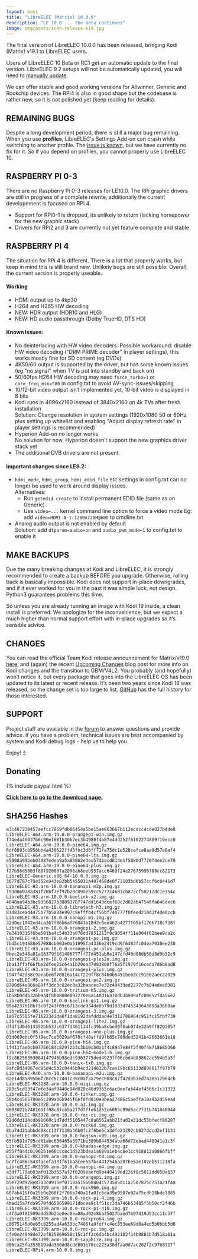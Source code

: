 ```yaml
---
layout: post
title: "LibreELEC (Matrix) 10.0.0"
description: "LE 10.0 ... the beta continues"
image: img/posts/icon-release-k19.jpg
---
```


The final version of LibreELEC 10.0.0 has been released, bringing Kodi (Matrix) v19.1 to LibreELEC users.
  
Users of LibreELEC 10 Beta or RC1 get an automatic update to the final version. LibreELEC 9.2 setups will not be automatically updated, you will need to [manually update](https://wiki.libreelec.tv/support/update).

We can offer stable and good working versions for Allwinner, Generic and Rockchip devices. The RPi4 is also in good shape but the codebase is rather new, so it is not polished yet (keep reading for details).

## REMAINING BUGS

Despite a long development period, there is still a major bug remaining. When you use **profiles**, LibreELEC's Settings Add-on can crash while switching to another profile.
The [issue is known](https://github.com/LibreELEC/LibreELEC.tv/issues/5303), but we have currently no fix for it. So if you depend on profiles, you cannot properly use LibreELEC 10.

## RASPBERRY PI 0-3

There are no Raspberry Pi 0-3 releases for LE10.0. The RPi graphic drivers are still in progress of a complete rewrite, additionally the current developement is focused on RPi 4.
- Support for RPi0-1 is dropped, its unlikely to return (lacking horsepower for the new graphic stack)
- Drivers for RPi2 and 3 are currently not yet feature complete and stable

## RASPBERRY PI 4

The situation for RPi 4 is different. There is a lot that properly works, but keep in mind this is still brand new. Unlikely bugs are still possible. 
Overall, the current version is properly useable.

#### Working
- HDMI output up to 4kp30
- H264 and H265 HW decoding
- NEW: HDR output (HDR10 and HLG)
- NEW: HD audio passthrough (Dolby TrueHD, DTS HD)

#### Known Issues:
- No deinterlacing with HW video decoders.
  Possible workaround: disable HW video decoding ("DRM PRIME decoder" in player settings), this works mostly fine for SD content (eg DVDs)
- 4K50/60 output is supported by the driver, but has some known issues (eg "no signal" when TV is put into standby and back on)
- 50/60fps H264 HW decoding may need `force_turbo=1` or `core_freq_min=500` in config.txt to avoid AV-sync-issues/skipping
- 10/12-bit video output isn’t implemented yet, 10-bit video is displayed in 8 bits
- Kodi runs in 4096x2160 instead of 3840x2160 on 4k TVs after fresh installation  
  Solution: Change resolution in system settings (1920x1080 50 or 60Hz plus setting up whitelist and enabling "Adjust display refresh rate" in player settings is recommended)
- Hyperion Add-on no longer works  
  No solution for now, Hyperion doesn’t support the new graphics driver stack yet
- The additional DVB drivers are not present.

#### Important changes since LE9.2:
- `hdmi_mode`, `hdmi_group`, `hdmi_edid_file` etc settings in config.txt can no longer be used to work around display issues.  
  Alternatives:
  - Run `getedid create` to install permanent EDID file (same as on Generic)
  - Use `video=...` kernel command line option to force a video mode
    Eg: add `video=HDMI-A-1:1280x720M@60D` to cmdline.txt
- Analog audio output is not enabled by default  
  Solution: add `dtparam=audio=on` and `audio_pwm_mode=1` to config.txt to enable it

## MAKE BACKUPS

Due the many breaking changes at Kodi and LibreELEC, it is strongly recommended to create a backup BEFORE you upgrade. Otherwise, rolling back is basically impossible. Kodi does not support in-place downgrades, and if it ever worked for you in the past it was simple luck, not design. Python3 guarantees problems this time.

So unless you are already running an image with Kodi 19 inside, a clean install is preferred. We apologize for the inconvenience, but we expect a much higher than normal support effort with in-place upgrades so it’s sensible advice.

## CHANGES

You can read the official Team Kodi release announcement for Matrix/v19.0 [here](https://kodi.tv/article/kodi-190-matrix-release), and (again) the recent [Upcoming Changes](https://libreelec.tv/2021/02/14/upcoming-changes/) blog post for more info on Kodi changes and the transition to GBM/V4L2. You probably (and hopefully) won’t notice it, but every package that goes into the LibreELEC OS has been updated to its latest or recent release. It’s been two years since Kodi 18 was released, so the change set is too large to list. [GitHub](https://github.com/LibreELEC/LibreELEC.tv/compare/libreelec-9.2...libreelec-10.0) has the full history for those interested.

## SUPPORT

Project staff are available in the [forum](https://forum.libreelec.tv) to answer questions and provide advice. If you have a problem, technical issues are best accompanied by system and Kodi debug logs - help us to help you.

Enjoy! :)

## Donating

{% include paypal.html %}


[**Click here to go to the download page.**](https://libreelec.tv/downloads/)


## SHA256 Hashes

<style>
  .highlight {
    font-size: 12px;
    line-height: 1.2;
  }
</style>

```
a3c487238457aefcc7869fdb06454a5be15ae863667b112ecdcc4cde027b4de8  LibreELEC-A64.arm-10.0.0-orangepi-win.img.gz
f74eda46037b6c90ef681b30b7ec3b4980f4b87e4dd252f6102274809f19ecc0  LibreELEC-A64.arm-10.0.0-pine64.img.gz
6df8893cb956bb4a430622ff45fbc3d6ff71fa75dc1e528cefca8aa9d57e8ef4  LibreELEC-A64.arm-10.0.0-pine64-lts.img.gz
e5908a99beb03087edea9a5a85862e3ea57d1acd814e1f5880d7770f4ee2ce70  LibreELEC-A64.arm-10.0.0-pine64-plus.img.gz
f27b56d5803f88f920807a2096ab8eeb957ace6469f24e27675996788cc82173  LibreELEC-Generic.x86_64-10.0.0.img.gz
3677d787c79e352e943e02bb5455031a407468de0f72103bd6b57ccf6c0441d7  LibreELEC-H3.arm-10.0.0-bananapi-m2p.img.gz
193d06078a381f208f7ef97b20c09ae59cc5277c4683cb872cf58212dc1e354c  LibreELEC-H3.arm-10.0.0-beelink-x2.img.gz
4648aa94b3bc9356827b38093787747dd1643dcef68c2d02ab47546fa646dec6  LibreELEC-H3.arm-10.0.0-libretech-h3.img.gz
81d83cead4475b77b5a84e997c9efffb4cf56bf740777f0feed210d3f4de8ccb  LibreELEC-H3.arm-10.0.0-nanopi-m1.img.gz
32d0ec1042ed4ca367f86b6af76043b18d2c6ee462b4277f09bf1766718cf38f  LibreELEC-H3.arm-10.0.0-orangepi-2.img.gz
7e3410316f6be501ba4c54b33a076dd7851213f0c9054ff11e004f62bee9ca2c  LibreELEC-H3.arm-10.0.0-orangepi-pc.img.gz
7bd5c194688e57088cb003e0a51095fa4336e2419cd9f6483fc04ea7930ee230  LibreELEC-H3.arm-10.0.0-orangepi-pc-plus.img.gz
0bec2e348a81a16379f161486777ff77d451ab6e147cfd40d08db50d8d9b32c9  LibreELEC-H3.arm-10.0.0-orangepi-plus2e.img.gz
1ba13ffaf66fbe2dfee25c64a1b20ea37883800f7685f1979f16ceda7d6b8ad8  LibreELEC-H3.arm-10.0.0-orangepi-plus.img.gz
1947f42d38c9aeabe6f70816a14c7229ff8c8460b5451be63cc91e02aec22929  LibreELEC-H5.arm-10.0.0-orangepi-pc2.img.gz
8780d64e866e89ff3dc3c02ec8a32baacec7e32c40433ed2277c7b84edee0381  LibreELEC-H5.arm-10.0.0-tritium-h5.img.gz
1b58b0d4b326b9a4f8b4800e097270e6a148d16a70db3b909afc00652fda56e2  LibreELEC-H6.arm-10.0.0-beelink-gs1.img.gz
99e4237618bf3c0f243f09c6713cde934de8b79d1033d745343643093a3600ae  LibreELEC-H6.arm-10.0.0-orangepi-3.img.gz
1a67c5515fe71622341da8f1da8192dafdddad4e7d12786964c951fc15fbf739  LibreELEC-H6.arm-10.0.0-orangepi-lite2.img.gz
dfdf1d0d613352bb533c637fd461134fc39ba8cbed0f0ab974e32b9ff8203057  LibreELEC-H6.arm-10.0.0-orangepi-one-plus.img.gz
03d069ebc0f5f8ec7ce3029af670cf48affd9fb65c780ded5241b42663661e18  LibreELEC-H6.arm-10.0.0-pine-h64.img.gz
1f411fae6cb07750184c8297253c3b10cb0a1f4c8947e84f2f40f48718685360  LibreELEC-H6.arm-10.0.0-pine-h64-model-b.img.gz
f9c86256353084147946b98edc9363775ded4923ff06cbd4d83862ae594b5a5f  LibreELEC-H6.arm-10.0.0-tanix-tx6.img.gz
9afc8d34067ec95d4c5b2c0446b94cd214812b7cae19bc65133d898617f97b79  LibreELEC-R40.arm-10.0.0-bananapi-m2u.img.gz
82e14d85895b6f28cc6c7401c39c0af3a79ec088c87f42d3b1ed7438512964cb  LibreELEC-RK3288.arm-10.0.0-miqi.img.gz
280c5cd13f47efe34af9440c94d020c46d9365c6ac0ee7a644ef4566c1c31323  LibreELEC-RK3288.arm-10.0.0-tinker.img.gz
58b4c4565700e5c299a06b945f6ef0fd010e9bea27486c5aeffa18a9b2d59ea4  LibreELEC-RK3328.arm-10.0.0-a1.img.gz
8803022b748163ff08c8fcb5a277d7ffe61d52c6085c09d5ac7f31b74104604d  LibreELEC-RK3328.arm-10.0.0-roc-cc.img.gz
92d60d114cdb91660c1d7ddf5105447c8a6562abb21fa02e31dc55bfecf80287  LibreELEC-RK3328.arm-10.0.0-rock64.img.gz
8ba74d21abbdd98cc13f7139a46b0fc2f6be6ca3dfe23292cb027ddcd2ef1131  LibreELEC-RK3399.arm-10.0.0-hugsun-x99.img.gz
65fb581d795cd61abc630465a3971be389b044534aba66d72ebad448941a1c3f  LibreELEC-RK3399.arm-10.0.0-khadas-edge.img.gz
8557f0adc0196251e66ccc8c1d523bdea1a689a1eb4c8e1cc918812a0866f1ff  LibreELEC-RK3399.arm-10.0.0-nanopc-t4.img.gz
bc7fc486c543facefa33ff61ba8cee557bc441254ba207be5ae102eb511218fa  LibreELEC-RK3399.arm-10.0.0-nanopi-m4.img.gz
a3df7178ab03afd12b3557af2f6209eaefd9b440419ed226f8c5812dd050a037  LibreELEC-RK3399.arm-10.0.0-orangepi.img.gz
b5e729d928e8703c0915ef0718a515668464c573505d11a7507825c751a21f4a  LibreELEC-RK3399.arm-10.0.0-rock960.img.gz
607ab415f0a25b0e268f2f766e2d0a1fa01c6da39e9507e02a75cdb28bde7885  LibreELEC-RK3399.arm-10.0.0-rock-pi-4.img.gz
4bad15a7fda9579fd6586599171dbcee9c1f51cc3da746b53485f5b50cf2f46b  LibreELEC-RK3399.arm-10.0.0-rock-pi-n10.img.gz
c4f3a0f01509add53b2be0ec8ea08ad02c8ba35027baed7697410d53cc11c37f  LibreELEC-RK3399.arm-10.0.0-rockpro64.img.gz
c0675146b0e65c8255ad4a633bc7486fa9fdffc4ec853ee69d0a4ed5b0bbb5d6  LibreELEC-RK3399.arm-10.0.0-roc-pc.img.gz
cfe0e24948de72ef825869658c15c1ff2c6db4bc492182f14b9881b7d518a61a  LibreELEC-RK3399.arm-10.0.0-sapphire.img.gz
d06ca25fa353819ada360dd8cdd801e70cc223a30dfaa0d7ac202f2c9768317f  LibreELEC-RPi4.arm-10.0.0.img.gz
```
